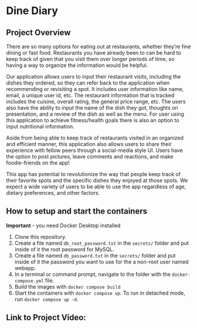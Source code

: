 # Dine Diary

## Project Overview
  There are so many options for eating out at restaurants, whether they’re fine dining or fast food. Restaurants you have already been to can be hard to keep track of given that you visit them over longer periods of time, so having a way to organize the information would be helpful. 
  
  Our application allows users to input their restaurant visits, including the dishes they ordered, so they can refer back to the application when recommending or revisiting a spot. It includes user information like name, email, a unique user id, etc. The restaurant information that is tracked includes the cuisine, overall rating, the general price range, etc. The users also have the ability to input the name of the dish they got, thoughts on presentation, and a review of the dish as well as the menu. For user using this application to achieve fitness/health goals there is also an option to input nutritional information. 
  
  Aside from being able to keep track of restaurants visited in an organized and efficient manner, this application also allows users to share their experience with fellow peers through a social-media style UI. Users have the option to post pictures, leave comments and reactions, and make foodie-friends on the app! 
  
  This app has potential to revolutionize the way that people keep track of their favorite spots and the specific dishes they enjoyed at those spots. We expect a wide variety of users to be able to use the app regardless of age, dietary preferences, and other factors. 

## How to setup and start the containers
**Important** - you need Docker Desktop installed

1. Clone this repository.  
1. Create a file named `db_root_password.txt` in the `secrets/` folder and put inside of it the root password for MySQL. 
1. Create a file named `db_password.txt` in the `secrets/` folder and put inside of it the password you want to use for the a non-root user named webapp. 
1. In a terminal or command prompt, navigate to the folder with the `docker-compose.yml` file.  
1. Build the images with `docker compose build`
1. Start the containers with `docker compose up`.  To run in detached mode, run `docker compose up -d`. 

## Link to Project Video:




